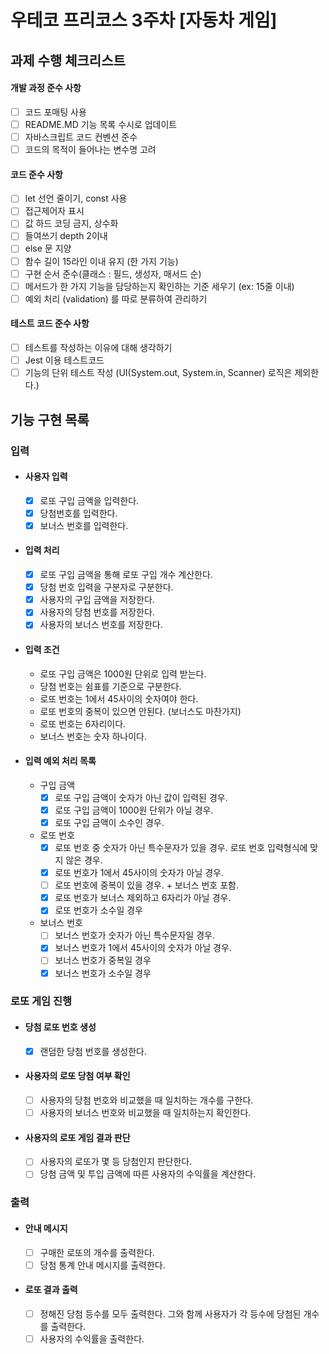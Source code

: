 # 우테코 프리코스 3주차 [자동차 게임]
## 과제 수행 체크리스트
#### 개발 과정 준수 사항
- [ ] 코드 포매팅 사용
- [ ] README.MD 기능 목록 수시로 업데이트
- [ ] 자바스크립트 코드 컨벤션 준수
- [ ] 코드의 목적이 들어나는 변수명 고려

#### 코드 준수 사항
- [ ] let 선언 줄이기, const 사용
- [ ] 접근제어자 표시 
- [ ] 값 하드 코딩 금지, 상수화
- [ ] 들여쓰기 depth 2이내
- [ ] else 문 지양
- [ ] 함수 길이 15라인 이내 유지 (한 가지 기능)
- [ ] 구현 순서 준수(클래스 : 필드, 생성자, 매서드 순)
- [ ] 메서드가 한 가지 기능을 담당하는지 확인하는 기준 세우기 (ex: 15줄 이내)
- [ ] 예외 처리 (validation) 를 따로 분류하여 관리하기

#### 테스트 코드 준수 사항
- [ ] 테스트를 작성하는 이유에 대해 생각하기
- [ ] Jest 이용 테스트코드 
- [ ] 기능의 단위 테스트 작성 (UI(System.out, System.in, Scanner) 로직은 제외한다.)

## 기능 구현 목록
### 입력
- #### 사용자 입력
    - [x] 로또 구입 금액을 입력한다.
    - [x] 당첨번호를 입력한다. 
    - [x] 보너스 번호를 입력한다. 
- #### 입력 처리
    - [x] 로또 구입 금액을 통해 로또 구입 개수 계산한다.
    - [x] 당첨 번호 입력을 구분자로 구분한다.
    - [x] 사용자의 구입 금액을 저장한다.
    - [x] 사용자의 당첨 번호를 저장한다.
    - [x] 사용자의 보너스 번호를 저장한다.

- #### 입력 조건
    - 로또 구입 금액은 1000원 단위로 입력 받는다.
    - 당첨 번호는 쉼표를 기준으로 구분한다.
    - 로또 번호는 1에서 45사이의 숫자여야 한다. 
    - 로또 번호의 중복이 있으면 안된다. (보너스도 마찬가지)
    - 로또 번호는 6자리이다.
    - 보너스 번호는 숫자 하나이다.

- #### 입력 예외 처리 목록
    - 구입 금액
        - [x] 로또 구입 금액이 숫자가 아닌 값이 입력된 경우.
        - [x] 로또 구입 금액이 1000원 단위가 아닐 경우.
        - [x] 로또 구입 금액이 소수인 경우.
    - 로또 번호
        - [x] 로또 번호 중 숫자가 아닌 특수문자가 있을 경우. 로또 번호 입력형식에 맞지 않은 경우.
        - [x] 로또 번호가 1에서 45사이의 숫자가 아닐 경우.
        - [ ] 로또 번호에 중복이 있을 경우. + 보너스 번호 포함.
        - [x] 로또 번호가 보너스 제외하고 6자리가 아닐 경우.
        - [x] 로또 번호가 소수일 경우
    - 보너스 번호
        - [ ] 보너스 번호가 숫자가 아닌 특수문자일 경우.
        - [x] 보너스 번호가 1에서 45사이의 숫자가 아닐 경우.
        - [ ] 보너스 번호가 중복일 경우
        - [x] 보너스 번호가 소수일 경우

### 로또 게임 진행
- #### 당첨 로또 번호 생성
    - [x] 랜덤한 당첨 번호를 생성한다.
- #### 사용자의 로또 당첨 여부 확인
    - [ ] 사용자의 당첨 번호와 비교했을 때 일치하는 개수를 구한다.
    - [ ] 사용자의 보너스 번호와 비교했을 때 일치하는지 확인한다.
- #### 사용자의 로또 게임 결과 판단
    - [ ] 사용자의 로또가 몇 등 당첨인지 판단한다.
    - [ ] 당첨 금액 및 투입 금액에 따른 사용자의 수익률을 계산한다.

### 출력
- #### 안내 메시지
    - [ ] 구매한 로또의 개수를 출력한다.
    - [ ] 당첨 통계 안내 메시지를 출력한다.
- #### 로또 결과 출력
    - [ ] 정해진 당첨 등수를 모두 출력한다. 그와 함께 사용자가 각 등수에 당첨된 개수를 출력한다.
    - [ ] 사용자의 수익률을 출력한다.